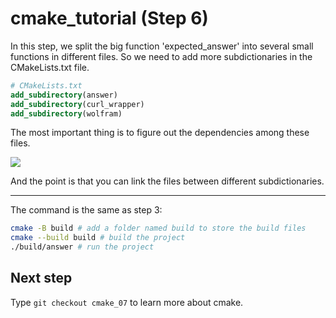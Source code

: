 # cmake_tutorial (Step 6)
In this step, we split the big function 'expected_answer' into several small functions in different files. So we need to add more subdictionaries in the CMakeLists.txt file.
```cmake
# CMakeLists.txt
add_subdirectory(answer)
add_subdirectory(curl_wrapper)
add_subdirectory(wolfram)
```
The most important thing is to figure out the dependencies among these files.

![](denpendency.svg)

And the point is that you can link the files between different subdictionaries.

---
The command is the same as step 3:

```bash
cmake -B build # add a folder named build to store the build files
cmake --build build # build the project
./build/answer # run the project
```

## Next step
Type `git checkout cmake_07` to learn more about cmake.
